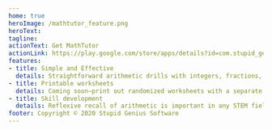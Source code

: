 ```yaml
---
home: true
heroImage: /mathtutor_feature.png
heroText: 
tagline: 
actionText: Get MathTutor
actionLink: https://play.google.com/store/apps/details?id=com.stupid_genius.mathtutor
features:
- title: Simple and Effective
  details: Straightforward arithmetic drills with integers, fractions, decimals, and exponents
- title: Printable worksheets
  details: Coming soon—print out randomized worksheets with a separate answer key
- title: Skill development
  details: Reflexive recall of arithmetic is important in any STEM field
footer: Copyright © 2020 Stupid Genius Software
---
```

